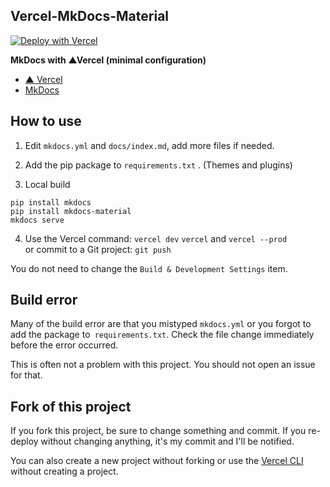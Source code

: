 ## Vercel-MkDocs-Material

[![Deploy with Vercel](https://vercel.com/button)](https://vercel.com/new/clone?repository-url=https%3A%2F%2Fgithub.com%2Fkaitas%2Fvercel-mkdocs-material)

**MkDocs with ▲Vercel (minimal configuration)**

- [▲ Vercel](https://vercel.com/)
- [MkDocs](https://www.mkdocs.org/)

## How to use

1. Edit `mkdocs.yml` and `docs/index.md`, add more files if needed.
2. Add the pip package to `requirements.txt` . (Themes and plugins)

3. Local build

```
pip install mkdocs
pip install mkdocs-material
mkdocs serve
```

4. Use the Vercel command: `vercel dev` `vercel` and `vercel --prod`  
or commit to a Git project: `git push`

You do not need to change the `Build & Development Settings` item.

## Build error

Many of the build error are that you mistyped `mkdocs.yml`
or you forgot to add the package to` requirements.txt`.
Check the file change immediately before the error occurred.

This is often not a problem with this project.
You should not open an issue for that.

## Fork of this project

If you fork this project, be sure to change something and commit.
If you re-deploy without changing anything, it's my commit and I'll be notified.

You can also create a new project without forking or use the [Vercel CLI](https://vercel.com/docs/cli) without creating a project.

